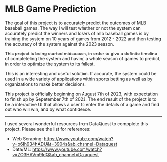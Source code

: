 # MLB Game Prediction

The goal of this project is to accurately predict the outcomes of MLB baseball games. The way I will test whether or not the system can accurately predict the winners and losers of mlb baseball games is by training the system on 10 years of games from 2012 - 2022 and then testing the accuracy of the system against the 2023 season. 

This project is being started midseason, in order to give a definite timeline of completeling the system and having a whole season of games to predict, in order to optimize the system to its fullest. 


This is an interesting and useful solution. If accurate, the system could be used in a wide variety of applications within sports betting as well as by organizations to make better decisions. 

This project is officially beginning on August 7th of 2023, with expectation to finish up by Sepetember 7th of 2023. The end result of the project is to be a interactive UI that allows a user to enter the details of a game and find out who will win, and by what confidence. 



--------------------------------------------------------------------------------------------------------------------------------------------------------------------------------------------------------

I used several wonderful resources from DataQuest to compplete this project. Please see the list for references:
  
  - Web Scraping: https://www.youtube.com/watch?v=o6Ih934hADU&t=3904s&ab_channel=Dataquest
  - Data/ML: https://www.youtube.com/watch?v=ZO3HAVm9IdQ&ab_channel=Dataquest
